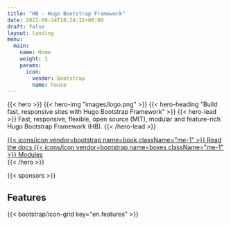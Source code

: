 ```yaml
---
title: "HB - Hugo Bootstrap Framework"
date: 2022-09-24T18:24:31+08:00
draft: false
layout: landing
menu:
  main:
    name: Home
    weight: 1
    params:
      icon:
        vendor: bootstrap
        name: house
---
```


{{< hero >}}
{{< hero-img "images/logo.png" >}}
{{< hero-heading "Build fast, responsive sites with Hugo Bootstrap Framework" >}}
{{< hero-lead >}}
Fast, responsive, flexible, open source (MIT), modular and feature-rich Hugo Bootstrap Framework (HB).
{{< /hero-lead >}}

<div class="mt-3 d-flex align-items-center justify-content-center flex-wrap">
  <a class="btn btn-lg btn-primary fw-semibold mb-2 py-3" href="{{< relref `docs` >}}">
    {{< icons/icon vendor=bootstrap name=book className="me-1" >}} Read the docs
  </a>
  <a class="btn btn-lg btn-outline-success fw-semibold mb-2 py-3 ms-3" href="{{< relref `docs/modules` >}}">
    {{< icons/icon vendor=bootstrap name=boxes className="me-1" >}} Modules
  </a>
</div>
{{< /hero >}}

{{< sponsors >}}

<h2 class="text-center mb-0">Features</h2>

{{< bootstrap/icon-grid key="en.features" >}}
